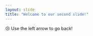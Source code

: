 ```yaml
---
layout: slide
title: "Welcome to our second slide!"
---
```

:unamused:
Use the left arrow to go back!
